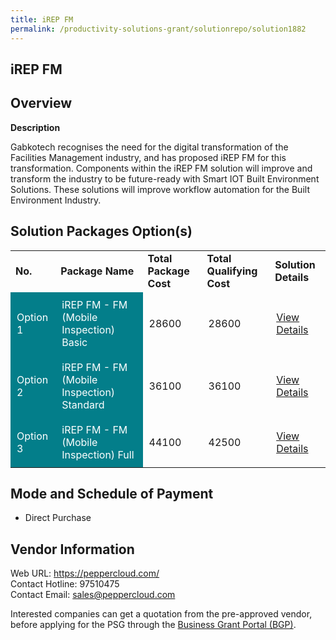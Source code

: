 ```yaml
---
title: iREP FM
permalink: /productivity-solutions-grant/solutionrepo/solution1882
---
```


## iREP FM

## Overview

**Description**

Gabkotech recognises the need for the digital transformation of the Facilities Management industry, and has proposed iREP FM for this transformation.  Components within the iREP FM solution will improve and transform the industry to be future-ready with Smart IOT Built Environment Solutions.  These solutions will improve workflow automation for the Built Environment Industry.

## Solution Packages Option(s)

<table>
<tr>
<td><b>No.</b></td>
<td><b>Package Name</b></td>
<td><b>Total Package Cost</b></td>
<td><b>Total Qualifying Cost</b></td>
<td><b>Solution Details</b></td>
</tr>
<tr>
<td style='padding: 10px; background-color: #037E8A; color: #FFFFFF;'>Option 1</td>
<td style='padding: 10px; background-color: #037E8A; color: #FFFFFF;'>iREP FM - FM (Mobile Inspection) Basic</td>
<td style='padding: 10px;'>28600</td>
<td style='padding: 10px;'>28600</td>
<td style='padding: 10px;'><a href='https://www.gobusiness.gov.sg/images/psg/Gabkotech_Innovations_20200143_Desensitised_Annex_3_Part_1.pdf' target='_blank'>View Details</a></td>
</tr>
<tr>
<td style='padding: 10px; background-color: #037E8A; color: #FFFFFF;'>Option 2</td>
<td style='padding: 10px; background-color: #037E8A; color: #FFFFFF;'>iREP FM - FM (Mobile Inspection) Standard</td>
<td style='padding: 10px;'>36100</td>
<td style='padding: 10px;'>36100</td>
<td style='padding: 10px;'><a href='https://www.gobusiness.gov.sg/images/psg/Gabkotech_Innovations_20200143_Desensitised_Annex_3_Part_2.pdf' target='_blank'>View Details</a></td>
</tr>
<tr>
<td style='padding: 10px; background-color: #037E8A; color: #FFFFFF;'>Option 3</td>
<td style='padding: 10px; background-color: #037E8A; color: #FFFFFF;'>iREP FM - FM (Mobile Inspection) Full</td>
<td style='padding: 10px;'>44100</td>
<td style='padding: 10px;'>42500</td>
<td style='padding: 10px;'><a href='https://www.gobusiness.gov.sg/images/psg/Gabkotech_Innovations_20200143_Desensitised_Annex_3_Part_3.pdf' target='_blank'>View Details</a></td>
</tr>
</table>

## Mode and Schedule of Payment

 - Direct Purchase

## Vendor Information

 Web URL: https://peppercloud.com/ <br>Contact Hotline: 97510475 <br>Contact Email: sales@peppercloud.com <br>

Interested companies can get a quotation from the pre-approved vendor, before applying for the PSG through the <a href='https://www.businessgrants.gov.sg/' target='_blank' rel='noopener'>Business Grant Portal (BGP)</a>.

<script src="/jquery/resize-tables.js"></script>
